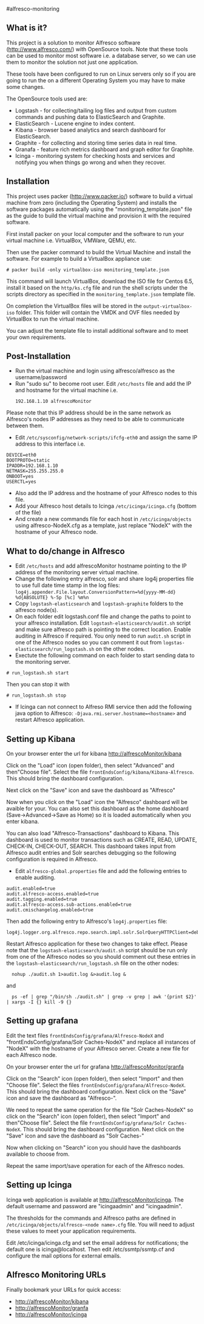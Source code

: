 #alfresco-monitoring


What is it?
-----------

This project is a solution to monitor Alfresco software (http://www.alfresco.com/) with OpenSource tools. 
Note that these tools can be used to monitor most software i.e. a database server, so we can use them to monitor the solution not just one application.

These tools have been configured to run on Linux servers only so if you are going to run the on a different Operating System you may have to make some changes.

The OpenSource tools used are:

- Logstash - for collecting/tailing log files and output from custom commands and pushing data to ElasticSearch and Graphite.
- ElasticSearch - Lucene engine to index content.
- Kibana -  browser based analytics and search dashboard for ElasticSearch.
- Graphite - for collecting and storing time series data in real time.
- Granafa - feature rich metrics dashboard and graph editor for Graphite.
- Icinga - monitoring system for checking hosts and services and notifying you when things go wrong and when they recover.

Installation
------------

This project uses packer (http://www.packer.io/) software to build a virtual machine from zero (including the Operating System) and installs the software packages automatically using the "monitoring_template.json" file as the guide to build the virtual machine and provision it with the required software.

First install packer on your local computer and the software to run your virtual machine i.e. VirtualBox, VMWare, QEMU, etc.

Then use the packer command to build the Virtual Machine and install the software. For example to build a VirtualBox appliance use:

```# packer build -only virtualbox-iso monitoring_template.json```

This command will launch VirtualBox, download the ISO file for Centos 6.5, install it based on the ```http/ks.cfg``` file and run the shell scripts under the scripts directory as specified in the ```monitoring_template.json``` template file.

On completion the VirtualBox files will be stored in the ```output-virtualbox-iso``` folder. This folder will contain the VMDK and OVF files needed by VirtualBox to run the virtual machine.

You can adjust the template file to install additional software and to meet your own requirements.

Post-Installation
-----------------

- Run the virtual machine and login using alfresco/alfresco as the username/password
- Run "sudo su" to become root user. Edit ```/etc/hosts``` file and add the IP and hostname for the virtual machine i.e.
    ```
    192.168.1.10 alfrescoMonitor
    ```

Please note that this IP address should be in the same network as Alfresco's nodes IP addresses as they need to be able to communicate between them. 
- Edit ```/etc/sysconfig/network-scripts/ifcfg-eth0``` and assign the same IP address to this interface i.e.
```
DEVICE=eth0
BOOTPROTO=static
IPADDR=192.168.1.10
NETMASK=255.255.255.0
ONBOOT=yes
USERCTL=yes
```
- Also add the IP address and the hostname of your Alfresco nodes to this file.
- Add your Alfresco host details to Icinga ```/etc/icinga/icinga.cfg``` (bottom of the file)
- And create a new commands file for each host in ```/etc/icinga/objects``` using alfresco-NodeX.cfg as a template, just replace "NodeX" with the hostname of your Alfresco node.
 

What to do/change in Alfresco
-----------------------------

- Edit ```/etc/hosts``` and add alfrescoMonitor hostname pointing to the IP address of the monitoring server virtual machine.
- Change the following entry alfresco, solr and share log4j properties file to use full date time stamp in the log files:
```log4j.appender.File.layout.ConversionPattern=%d{yyyy-MM-dd} %d{ABSOLUTE} %-5p [%c] %m%n```
- Copy ```logstash-elasticsearch``` and ```logstash-graphite``` folders to the alfresco node(s).
- On each folder edit logstash.conf file and change the paths to point to your alfresco installation.
Edit ```logstash-elasticsearch/audit.sh``` script and make sure alfresco path is pointing to the correct location.
Enable auditing in Alfresco if required. You only need to run ```audit.sh``` script in one of the Alfresco nodes so you can comment it out from ```logstas-elasticsearch/run_logstash.sh``` on the other nodes.
- Exectute the following command on each folder to start sending data to the monitoring server.
    
```# run_logstash.sh start```

Then you can stop it with

```# run_logstash.sh stop```
- If Icinga can not connect to Alfreso RMI service then add the following java option to Alfresco: ```-Djava.rmi.server.hostname=<hostname>``` and restart Alfresco application.

Setting up Kibana
-----------------

On your browser enter the url for kibana [http://alfrescoMonitor/kibana](http://alfrescoMonitor/kibana)

Click on the "Load" icon (open folder), then select "Advanced" and then"Choose file". Select the file ```frontEndsConfig/kibana/Kibana-Alfresco```. This should bring the dashboard configuration.

Next click on the "Save" icon and save the dashboard as "Alfresco"

Now when you click on the "Load" icon the "Alfresco" dashboard will be avaible for your. You can also set this dashboard as the home dashboard (Save->Advanced->Save as Home) so it is loaded automatically when you enter kibana.

You can also load "Alfresco-Transactions" dashboard to Kibana. This dashboard is used to monitor transactions such as CREATE, READ, UPDATE, CHECK-IN, CHECK-OUT, SEARCH. This dashboard takes input from Alfresco audit entries and Solr searches debugging so the following configuration is required in Alfresco.

- Edit ```alfresco-global.properties``` file and add the following entries to enable auditing.

```
audit.enabled=true
audit.alfresco-access.enabled=true
audit.tagging.enabled=true
audit.alfresco-access.sub-actions.enabled=true
audit.cmischangelog.enabled=true
```

Then add the following entry to Alfresco's ```log4j.properties``` file:

```
log4j.logger.org.alfresco.repo.search.impl.solr.SolrQueryHTTPClient=debug
```

Restart Alfresco application for these two changes to take effect. Please note that the ```logstash-elasticsearch/audit.sh``` script should be run only from one of the Alfresco nodes so you should comment out these entries in the ```logstash-elasticsearch/run_logstash.sh``` file on the other nodes:

```
  nohup ./audit.sh 1>audit.log &>audit.log &
```

and 

```
  ps -ef | grep "/bin/sh ./audit.sh" | grep -v grep | awk '{print $2}' | xargs -I {} kill -9 {}
```

Setting up grafana
------------------

Edit the text files ```frontEndsConfig/grafana/Alfresco-NodeX``` and "frontEndsConfig/grafana/Solr Caches-NodeX" and replace all instances of "NodeX" with the hostname of your Alfresco server. Create a new file for each Alfresco node.

On your browser enter the url for grafana [http://alfrescoMonitor/granfa](http://alfrescoMonitor/granfa)

Click on the "Search" icon (open folder), then select "Import" and then "Choose file". Select the files ```frontEndsConfig/grafana/Alfresco-NodeX```. This should bring the dashboard configuration. Next click on the "Save" icon and save the dashboard as "Alfresco-<node name>". 

We need to repeat the same operation for the file "Solr Caches-NodeX" so click on the "Search" icon (open folder), then select "Import" and then"Choose file". Select the file ```frontEndsConfig/grafana/Solr Caches-NodeX```. This should bring the dashboard configuration. Next click on the "Save" icon and save the dashboard as "Solr Caches-<node name>"

Now when clicking on "Search" icon you should have the dashboards available to choose from.

Repeat the same import/save operation for each of the Alfresco nodes.

Setting up Icinga
-----------------

Icinga web application is available at [http://alfrescoMonitor/icinga](http://alfrescoMonitor/icinga). The default username and password are "icingaadmin" and "icingaadmin".

The thresholds for the commands and Alfresco paths are defined in ```/etc/icinga/objects/alfresco-<node name>.cfg``` file. You will need to adjust these values to meet your application requirements.

Edit /etc/icinga/icinga.cfg and set the email address for notifications; the default one is icinga@localhost. Then edit /etc/ssmtp/ssmtp.cf and configure the mail options for external emails. 

Alfresco Monitoring URLs
------------------------

Finally bookmark your URLs for quick access:
- [http://alfrescoMonitor/kibana](http://alfrescoMonitor/kibana)
- [http://alfrescoMonitor/granfa](http://alfrescoMonitor/granfa)
- [http://alfrescoMonitor/icinga](http://alfrescoMonitor/icinga)
